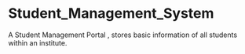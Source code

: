 # Student_Management_System
A Student Management Portal , stores basic information of all students within an institute.
